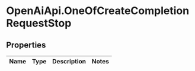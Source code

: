 # OpenAiApi.OneOfCreateCompletionRequestStop

## Properties
Name | Type | Description | Notes
------------ | ------------- | ------------- | -------------
